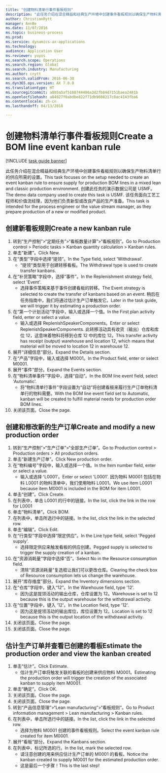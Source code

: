 ```yaml
--- 
title: "创建物料清单行事件看板规则"
description: "此任务介绍在混合精益和经典生产环境中创建事件看板规则以确保生产物料清单行的供应所需的设置。"
author: ChristianRytt
manager: AnnBe
ms.date: 11/07/2016
ms.topic: business-process
ms.prod: 
ms.service: dynamics-ax-applications
ms.technology: 
audience: Application User
ms.reviewer: yuyus
ms.search.scope: Operations
ms.search.region: Global
ms.search.industry: Manufacturing
ms.author: crytt
ms.search.validFrom: 2016-06-30
ms.dyn365.ops.version: AX 7.0.0
ms.translationtype: HT
ms.sourcegitcommit: a8b5a5af5108744406a3d2fb84d7151baea2481b
ms.openlocfilehash: a84927f0abdbe822f71db9088217c8ac4143fba6
ms.contentlocale: zh-cn
ms.lasthandoff: 04/13/2018

---
```

# <a name="create-a-bom-line-event-kanban-rule"></a><span data-ttu-id="afa91-103">创建物料清单行事件看板规则</span><span class="sxs-lookup"><span data-stu-id="afa91-103">Create a BOM line event kanban rule</span></span>

[!INCLUDE [task guide banner](../../includes/task-guide-banner.md)]

<span data-ttu-id="afa91-104">此任务介绍在混合精益和经典生产环境中创建事件看板规则以确保生产物料清单行的供应所需的设置。</span><span class="sxs-lookup"><span data-stu-id="afa91-104">This task focuses on the setup needed to create an event kanban rule to ensure supply for production BOM lines in a mixed lean and classic production environment.</span></span> <span data-ttu-id="afa91-105">创建此任务的演示数据公司是 USMF。</span><span class="sxs-lookup"><span data-stu-id="afa91-105">The demo data company used to create this task is USMF.</span></span> <span data-ttu-id="afa91-106">该任务面向工艺工程师和价值流经理，因为他们负责新型或改良产品的生产准备。</span><span class="sxs-lookup"><span data-stu-id="afa91-106">This task is intended for the process engineer or the value stream manager, as they prepare production of a new or modified product.</span></span>


## <a name="create-a-new-kanban-rule"></a><span data-ttu-id="afa91-107">创建新看板规则</span><span class="sxs-lookup"><span data-stu-id="afa91-107">Create a new kanban rule</span></span>
1. <span data-ttu-id="afa91-108">转到“生产控制”>“定期任务”>“看板数量计算”>“看板规则”。</span><span class="sxs-lookup"><span data-stu-id="afa91-108">Go to Production control > Periodic tasks > Kanban quantity calculation > Kanban rules.</span></span>
2. <span data-ttu-id="afa91-109">单击“新建”。</span><span class="sxs-lookup"><span data-stu-id="afa91-109">Click New.</span></span>
3. <span data-ttu-id="afa91-110">在“类型”字段中选择“提领”。</span><span class="sxs-lookup"><span data-stu-id="afa91-110">In the Type field, select 'Withdrawal'.</span></span>
    * <span data-ttu-id="afa91-111">“提领”类型用于创建转移看板。</span><span class="sxs-lookup"><span data-stu-id="afa91-111">The Withdrawal type is used to create transfer kanbans.</span></span>  
4. <span data-ttu-id="afa91-112">在“补货策略”字段中，选择“事件”。</span><span class="sxs-lookup"><span data-stu-id="afa91-112">In the Replenishment strategy field, select 'Event'.</span></span>
    * <span data-ttu-id="afa91-113">选择事件策略来基于事件创建看板的转移。</span><span class="sxs-lookup"><span data-stu-id="afa91-113">The Event strategy is selected to create the transfer of kanbans based on an event.</span></span> <span data-ttu-id="afa91-114">稍后在任务指南中，我们将通过估计生产订单触发它。</span><span class="sxs-lookup"><span data-stu-id="afa91-114">Later in the task guide, we will trigger it by estimating a production order.</span></span>  
5. <span data-ttu-id="afa91-115">在“第一个计划活动”字段中，输入或选择一个值。</span><span class="sxs-lookup"><span data-stu-id="afa91-115">In the First plan activity field, enter or select a value.</span></span>
    * <span data-ttu-id="afa91-116">输入或选择 ReplenishSpeakerComponents。</span><span class="sxs-lookup"><span data-stu-id="afa91-116">Enter or select ReplenishSpeakerComponents.</span></span> <span data-ttu-id="afa91-117">此转移活动具有收货（输出）仓库和库位 12，这意味着物料将移到仓库 12 中的库位 12。</span><span class="sxs-lookup"><span data-stu-id="afa91-117">This transfer activity has receipt (output) warehouse and location 12, which means that material will be moved to location 12 in warehouse 12.</span></span>  
6. <span data-ttu-id="afa91-118">展开“详细信息”部分。</span><span class="sxs-lookup"><span data-stu-id="afa91-118">Expand the Details section.</span></span>
7. <span data-ttu-id="afa91-119">在“产品”字段中，输入或选择 M0001。</span><span class="sxs-lookup"><span data-stu-id="afa91-119">In the Product field, enter or select M0001.</span></span>
8. <span data-ttu-id="afa91-120">展开“事件”部分。</span><span class="sxs-lookup"><span data-stu-id="afa91-120">Expand the Events section.</span></span>
9. <span data-ttu-id="afa91-121">在“物料清单事件”字段中，选择“自动”。</span><span class="sxs-lookup"><span data-stu-id="afa91-121">In the BOM line event field, select 'Automatic'.</span></span>
    * <span data-ttu-id="afa91-122">将“物料清单行事件”字段设置为“自动”将创建看板来履行生产订单物料清单行的物料需要。</span><span class="sxs-lookup"><span data-stu-id="afa91-122">With the BOM line event field set to Automatic, kanban will be created to fulfill material needs for production order BOM lines.</span></span>  
10. <span data-ttu-id="afa91-123">关闭该页面。</span><span class="sxs-lookup"><span data-stu-id="afa91-123">Close the page.</span></span>

## <a name="create-and-modify-a-new-production-order"></a><span data-ttu-id="afa91-124">创建和修改新的生产订单</span><span class="sxs-lookup"><span data-stu-id="afa91-124">Create and modify a new production order</span></span>
1. <span data-ttu-id="afa91-125">转到“生产控制”>“生产订单”>“全部生产订单”。</span><span class="sxs-lookup"><span data-stu-id="afa91-125">Go to Production control > Production orders > All production orders.</span></span>
2. <span data-ttu-id="afa91-126">单击“新建生产订单”。</span><span class="sxs-lookup"><span data-stu-id="afa91-126">Click New production order.</span></span>
3. <span data-ttu-id="afa91-127">在“物料编号”字段中，输入或选择一个值。</span><span class="sxs-lookup"><span data-stu-id="afa91-127">In the Item number field, enter or select a value.</span></span>
    * <span data-ttu-id="afa91-128">输入或选择 'L0001'。</span><span class="sxs-lookup"><span data-stu-id="afa91-128">Enter or select 'L0001'.</span></span> <span data-ttu-id="afa91-129">因为物料 M0001 包括在物料 L0001 的物料清单中，我们使用物料 L0001。</span><span class="sxs-lookup"><span data-stu-id="afa91-129">We use item L0001 because item M0001 is included in the BOM for item L0001.</span></span>  
4. <span data-ttu-id="afa91-130">单击“创建”。</span><span class="sxs-lookup"><span data-stu-id="afa91-130">Click Create.</span></span>
5. <span data-ttu-id="afa91-131">在列表中，单击 L0001 的行中的链接。</span><span class="sxs-lookup"><span data-stu-id="afa91-131">In the list, click the link in the row for L0001</span></span>
6. <span data-ttu-id="afa91-132">单击“物料清单”。</span><span class="sxs-lookup"><span data-stu-id="afa91-132">Click BOM.</span></span>
7. <span data-ttu-id="afa91-133">在列表中，单击所选行中的链接。</span><span class="sxs-lookup"><span data-stu-id="afa91-133">In the list, click the link in the selected row.</span></span>
8. <span data-ttu-id="afa91-134">单击“编辑”。</span><span class="sxs-lookup"><span data-stu-id="afa91-134">Click Edit.</span></span>
9. <span data-ttu-id="afa91-135">在“行类型”字段中选择“限定供应”。</span><span class="sxs-lookup"><span data-stu-id="afa91-135">In the Line type field, select 'Pegged supply'.</span></span>
    * <span data-ttu-id="afa91-136">选择限定供应来触发看板的供应创建。</span><span class="sxs-lookup"><span data-stu-id="afa91-136">Pegged supply is selected to trigger the supply creation of a kanban.</span></span>  
10. <span data-ttu-id="afa91-137">在“资源消耗量”字段中选择“否”。</span><span class="sxs-lookup"><span data-stu-id="afa91-137">Select No in the Resource consumption field.</span></span>
    * <span data-ttu-id="afa91-138">清除“资源消耗量”复选框让我们可以更改仓库。</span><span class="sxs-lookup"><span data-stu-id="afa91-138">Clearing the check box of Resource consumption lets us change the warehouse.</span></span>  
11. <span data-ttu-id="afa91-139">展开“库存维度”部分。</span><span class="sxs-lookup"><span data-stu-id="afa91-139">Expand the Inventory dimensions section.</span></span>
12. <span data-ttu-id="afa91-140">在“仓库”字段中，键入“12”。</span><span class="sxs-lookup"><span data-stu-id="afa91-140">In the Warehouse field, type '12'.</span></span>
    * <span data-ttu-id="afa91-141">因为这是提领活动的输出仓库，仓库设置为 12。</span><span class="sxs-lookup"><span data-stu-id="afa91-141">Warehouse is set to 12 because this is the output warehouse for the withdrawal activity.</span></span>  
13. <span data-ttu-id="afa91-142">在“位置”字段中，键入 '12'。</span><span class="sxs-lookup"><span data-stu-id="afa91-142">In the Location field, type '12'.</span></span>
    * <span data-ttu-id="afa91-143">因为这是提领活动的输出库位，库位设置为 12。</span><span class="sxs-lookup"><span data-stu-id="afa91-143">Location is set to 12 because this is the output location of the withdrawal activity.</span></span>  
14. <span data-ttu-id="afa91-144">关闭该页面。</span><span class="sxs-lookup"><span data-stu-id="afa91-144">Close the page.</span></span>
15. <span data-ttu-id="afa91-145">关闭该页面。</span><span class="sxs-lookup"><span data-stu-id="afa91-145">Close the page.</span></span>

## <a name="estimate-the-production-order-and-view-the-kanban-created"></a><span data-ttu-id="afa91-146">估计生产订单并查看已创建的看板</span><span class="sxs-lookup"><span data-stu-id="afa91-146">Estimate the production order and view the kanban created</span></span>
1. <span data-ttu-id="afa91-147">单击“估计”。</span><span class="sxs-lookup"><span data-stu-id="afa91-147">Click Estimate.</span></span>
    * <span data-ttu-id="afa91-148">估计生产订单将触发关联的看板的创建来供应物料 M0001。</span><span class="sxs-lookup"><span data-stu-id="afa91-148">Estimating the production order will trigger the creation of the associated kanban to supply item M0001.</span></span>  
2. <span data-ttu-id="afa91-149">单击“确定”。</span><span class="sxs-lookup"><span data-stu-id="afa91-149">Click OK.</span></span>
3. <span data-ttu-id="afa91-150">关闭该页面。</span><span class="sxs-lookup"><span data-stu-id="afa91-150">Close the page.</span></span>
4. <span data-ttu-id="afa91-151">关闭该页面。</span><span class="sxs-lookup"><span data-stu-id="afa91-151">Close the page.</span></span>
5. <span data-ttu-id="afa91-152">转到“产品信息管理”>“Lean manufacturing”>“看板规则”。</span><span class="sxs-lookup"><span data-stu-id="afa91-152">Go to Product information management > Lean manufacturing > Kanban rules.</span></span>
6. <span data-ttu-id="afa91-153">在列表中，单击所选行中的链接。</span><span class="sxs-lookup"><span data-stu-id="afa91-153">In the list, click the link in the selected row.</span></span>
    * <span data-ttu-id="afa91-154">选择为物料 M0001 创建的事件看板规则。</span><span class="sxs-lookup"><span data-stu-id="afa91-154">Select the event kanban rule created for item M0001.</span></span>  
7. <span data-ttu-id="afa91-155">展开“看板”部分。</span><span class="sxs-lookup"><span data-stu-id="afa91-155">Expand the Kanbans section.</span></span>
8. <span data-ttu-id="afa91-156">在列表中，标记所选的行。</span><span class="sxs-lookup"><span data-stu-id="afa91-156">In the list, mark the selected row.</span></span>
    * <span data-ttu-id="afa91-157">请注意创建的用来供应估计生产订单的 M0001 的看板。</span><span class="sxs-lookup"><span data-stu-id="afa91-157">Notice the kanban created to supply M0001 for the estimated production order.</span></span>  
    * <span data-ttu-id="afa91-158">这是最后一个步骤！</span><span class="sxs-lookup"><span data-stu-id="afa91-158">This is the last step!</span></span>  



